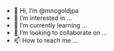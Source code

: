 - 👋 Hi, I’m @mncgoldjpa
- 👀 I’m interested in ...
- 🌱 I’m currently learning ...
- 💞️ I’m looking to collaborate on ...
- 📫 How to reach me ...

<!---
mncgoldjpa/mncgoldjpa is a ✨ special ✨ repository because its `README.md` (this file) appears on your GitHub profile.
You can click the Preview link to take a look at your changes.
--->
